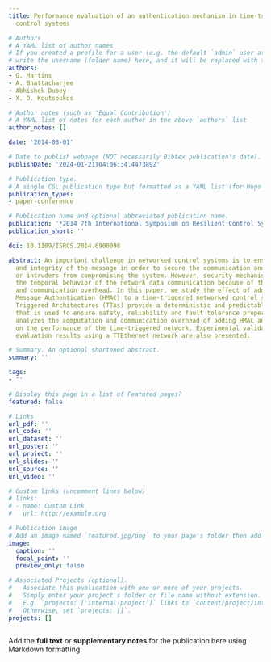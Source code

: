```yaml
---
title: Performance evaluation of an authentication mechanism in time-triggered networked
  control systems

# Authors
# A YAML list of author names
# If you created a profile for a user (e.g. the default `admin` user at `content/authors/admin/`), 
# write the username (folder name) here, and it will be replaced with their full name and linked to their profile.
authors:
- G. Martins
- A. Bhattacharjee
- Abhishek Dubey
- X. D. Koutsoukos

# Author notes (such as 'Equal Contribution')
# A YAML list of notes for each author in the above `authors` list
author_notes: []

date: '2014-08-01'

# Date to publish webpage (NOT necessarily Bibtex publication's date).
publishDate: '2024-01-21T04:06:34.447389Z'

# Publication type.
# A single CSL publication type but formatted as a YAML list (for Hugo requirements).
publication_types:
- paper-conference

# Publication name and optional abbreviated publication name.
publication: '*2014 7th International Symposium on Resilient Control Systems (ISRCS)*'
publication_short: ''

doi: 10.1109/ISRCS.2014.6900098

abstract: An important challenge in networked control systems is to ensure the confidentiality
  and integrity of the message in order to secure the communication and prevent attackers
  or intruders from compromising the system. However, security mechanisms may jeopardize
  the temporal behavior of the network data communication because of the computation
  and communication overhead. In this paper, we study the effect of adding Hash Based
  Message Authentication (HMAC) to a time-triggered networked control system. Time
  Triggered Architectures (TTAs) provide a deterministic and predictable timing behavior
  that is used to ensure safety, reliability and fault tolerance properties. The paper
  analyzes the computation and communication overhead of adding HMAC and the impact
  on the performance of the time-triggered network. Experimental validation and performance
  evaluation results using a TTEthernet network are also presented.

# Summary. An optional shortened abstract.
summary: ''

tags:
- ''

# Display this page in a list of Featured pages?
featured: false

# Links
url_pdf: ''
url_code: ''
url_dataset: ''
url_poster: ''
url_project: ''
url_slides: ''
url_source: ''
url_video: ''

# Custom links (uncomment lines below)
# links:
# - name: Custom Link
#   url: http://example.org

# Publication image
# Add an image named `featured.jpg/png` to your page's folder then add a caption below.
image:
  caption: ''
  focal_point: ''
  preview_only: false

# Associated Projects (optional).
#   Associate this publication with one or more of your projects.
#   Simply enter your project's folder or file name without extension.
#   E.g. `projects: ['internal-project']` links to `content/project/internal-project/index.md`.
#   Otherwise, set `projects: []`.
projects: []
---
```


Add the **full text** or **supplementary notes** for the publication here using Markdown formatting.
